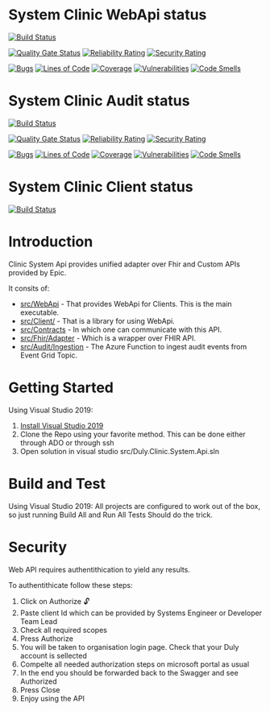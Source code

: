 ﻿# System Clinic WebApi status
[![Build Status](https://dev.azure.com/Next-Generation-Data-Platform/duly.api.v1.integration/_apis/build/status/api-system-clinic-webapi?repoName=api-system-clinic&branchName=dev)](https://dev.azure.com/Next-Generation-Data-Platform/duly.api.v1.integration/_build/latest?definitionId=39&repoName=api-system-clinic&branchName=dev)

[![Quality Gate Status](https://sonarqube.duly-np.digital/api/project_badges/measure?project=duly_duly.api.v1.integration_api-system-clinic_webapi&metric=alert_status&token=bcc636c331ecf3c45600609953abb92e308bc141)](https://sonarqube.duly-np.digital/dashboard?id=duly_duly.api.v1.integration_api-system-clinic_webapi)
[![Reliability Rating](https://sonarqube.duly-np.digital/api/project_badges/measure?project=duly_duly.api.v1.integration_api-system-clinic_webapi&metric=reliability_rating&token=bcc636c331ecf3c45600609953abb92e308bc141)](https://sonarqube.duly-np.digital/dashboard?id=duly_duly.api.v1.integration_api-system-clinic_webapi)
[![Security Rating](https://sonarqube.duly-np.digital/api/project_badges/measure?project=duly_duly.api.v1.integration_api-system-clinic_webapi&metric=security_rating&token=bcc636c331ecf3c45600609953abb92e308bc141)](https://sonarqube.duly-np.digital/dashboard?id=duly_duly.api.v1.integration_api-system-clinic_webapi)

[![Bugs](https://sonarqube.duly-np.digital/api/project_badges/measure?project=duly_duly.api.v1.integration_api-system-clinic_webapi&metric=bugs&token=bcc636c331ecf3c45600609953abb92e308bc141)](https://sonarqube.duly-np.digital/dashboard?id=duly_duly.api.v1.integration_api-system-clinic_webapi)
[![Lines of Code](https://sonarqube.duly-np.digital/api/project_badges/measure?project=duly_duly.api.v1.integration_api-system-clinic_webapi&metric=ncloc&token=bcc636c331ecf3c45600609953abb92e308bc141)](https://sonarqube.duly-np.digital/dashboard?id=duly_duly.api.v1.integration_api-system-clinic_webapi)
[![Coverage](https://sonarqube.duly-np.digital/api/project_badges/measure?project=duly_duly.api.v1.integration_api-system-clinic_webapi&metric=coverage&token=bcc636c331ecf3c45600609953abb92e308bc141)](https://sonarqube.duly-np.digital/dashboard?id=duly_duly.api.v1.integration_api-system-clinic_webapi)
[![Vulnerabilities](https://sonarqube.duly-np.digital/api/project_badges/measure?project=duly_duly.api.v1.integration_api-system-clinic_webapi&metric=vulnerabilities&token=bcc636c331ecf3c45600609953abb92e308bc141)](https://sonarqube.duly-np.digital/dashboard?id=duly_duly.api.v1.integration_api-system-clinic_webapi)
[![Code Smells](https://sonarqube.duly-np.digital/api/project_badges/measure?project=duly_duly.api.v1.integration_api-system-clinic_webapi&metric=code_smells&token=bcc636c331ecf3c45600609953abb92e308bc141)](https://sonarqube.duly-np.digital/dashboard?id=duly_duly.api.v1.integration_api-system-clinic_webapi)

# System Clinic Audit status
[![Build Status](https://dev.azure.com/Next-Generation-Data-Platform/duly.api.v1.integration/_apis/build/status/clinic-audit-ingestion-azure-function?repoName=api-system-clinic&branchName=dev)](https://dev.azure.com/Next-Generation-Data-Platform/duly.api.v1.integration/_build/latest?definitionId=51&repoName=api-system-clinic&branchName=dev)

[![Quality Gate Status](https://sonarqube.duly-np.digital/api/project_badges/measure?project=duly_duly.api.v1.integration_api-system-clinic_audit&metric=alert_status&token=5dc0ca09508dc0b19ccb1f13178f94df0d3241e3)](https://sonarqube.duly-np.digital/dashboard?id=duly_duly.api.v1.integration_api-system-clinic_audit)
[![Reliability Rating](https://sonarqube.duly-np.digital/api/project_badges/measure?project=duly_duly.api.v1.integration_api-system-clinic_audit&metric=reliability_rating&token=5dc0ca09508dc0b19ccb1f13178f94df0d3241e3)](https://sonarqube.duly-np.digital/dashboard?id=duly_duly.api.v1.integration_api-system-clinic_audit)
[![Security Rating](https://sonarqube.duly-np.digital/api/project_badges/measure?project=duly_duly.api.v1.integration_api-system-clinic_audit&metric=security_rating&token=5dc0ca09508dc0b19ccb1f13178f94df0d3241e3)](https://sonarqube.duly-np.digital/dashboard?id=duly_duly.api.v1.integration_api-system-clinic_audit)

[![Bugs](https://sonarqube.duly-np.digital/api/project_badges/measure?project=duly_duly.api.v1.integration_api-system-clinic_audit&metric=bugs&token=5dc0ca09508dc0b19ccb1f13178f94df0d3241e3)](https://sonarqube.duly-np.digital/dashboard?id=duly_duly.api.v1.integration_api-system-clinic_audit)
[![Lines of Code](https://sonarqube.duly-np.digital/api/project_badges/measure?project=duly_duly.api.v1.integration_api-system-clinic_audit&metric=ncloc&token=5dc0ca09508dc0b19ccb1f13178f94df0d3241e3)](https://sonarqube.duly-np.digital/dashboard?id=duly_duly.api.v1.integration_api-system-clinic_audit)
[![Coverage](https://sonarqube.duly-np.digital/api/project_badges/measure?project=duly_duly.api.v1.integration_api-system-clinic_audit&metric=coverage&token=5dc0ca09508dc0b19ccb1f13178f94df0d3241e3)](https://sonarqube.duly-np.digital/dashboard?id=duly_duly.api.v1.integration_api-system-clinic_audit)
[![Vulnerabilities](https://sonarqube.duly-np.digital/api/project_badges/measure?project=duly_duly.api.v1.integration_api-system-clinic_audit&metric=vulnerabilities&token=5dc0ca09508dc0b19ccb1f13178f94df0d3241e3)](https://sonarqube.duly-np.digital/dashboard?id=duly_duly.api.v1.integration_api-system-clinic_audit)
[![Code Smells](https://sonarqube.duly-np.digital/api/project_badges/measure?project=duly_duly.api.v1.integration_api-system-clinic_audit&metric=code_smells&token=5dc0ca09508dc0b19ccb1f13178f94df0d3241e3)](https://sonarqube.duly-np.digital/dashboard?id=duly_duly.api.v1.integration_api-system-clinic_audit)

# System Clinic Client status

[![Build Status](https://dev.azure.com/Next-Generation-Data-Platform/duly.api.v1.integration/_apis/build/status/api-system-clinic-client?repoName=api-system-clinic&branchName=dev)](https://dev.azure.com/Next-Generation-Data-Platform/duly.api.v1.integration/_build/latest?definitionId=38&repoName=api-system-clinic&branchName=dev)


# Introduction 
Clinic System Api provides unified adapter over Fhir and Custom APIs provided by Epic.

It consits of:
- [src/WebApi](./src/WebApi) - That provides WebApi for Clients. This is the main executable.
- [src/Client/](./src/Client/) - That is a library for using WebApi.
- [src/Contracts](./src/Contracts) - In which one can communicate with this API.
- [src/Fhir/Adapter](./src/Fhir/Adapter) - Which is a wrapper over FHIR API.
- [src/Audit/Ingestion](./src/Audit/Ingestion) - The Azure Function to ingest audit events from Event Grid Topic.

# Getting Started 
Using Visual Studio 2019:
1.  [Install Visual Studio 2019](https://docs.microsoft.com/en-us/visualstudio/install/install-visual-studio?view=vs-2019) 
2.	Clone the Repo using your favorite method. This can be done either through ADO or through ssh
3.	Open solution in visual studio src/Duly.Clinic.System.Api.sln

# Build and Test
Using Visual Studio 2019:
All projects are configured to work out of the box, so just running Build All and Run All Tests Should do the trick.

# Security
Web API requires authentithication to yield any results.

To authentithicate follow these steps:
1. Click on Authorize 🔓
2. Paste client Id which can be provided by Systems Engineer or Developer Team Lead
3. Check all required scopes
4. Press Authorize 
5. You will be taken to organisation login page. Check that your Duly account is sellected
6. Compelte all needed authorization steps on microsoft portal as usual
7. In the end you should be forwarded back to the Swagger and see Authorized
8. Press Close
9. Enjoy using the API